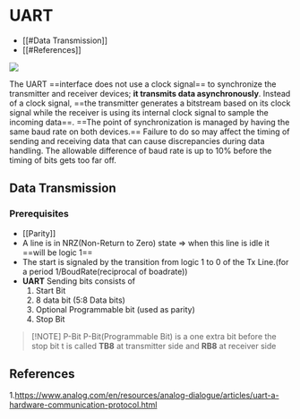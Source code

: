 # UART
 - [[#Data Transmission]]
 - [[#References]]


![](https://www.analog.com/en/_/media/images/analog-dialogue/en/volume-54/number-4/articles/uart-a-hardware-communication-protocol/335962-fig-01.svg?w=577&rev=a39d7f916b404552967cc0579b7c0639)

The UART ==interface does not use a clock signal== to synchronize the transmitter and receiver devices; **it transmits data asynchronously**. Instead of a clock signal, ==the transmitter generates a bitstream based on its clock signal while the receiver is using its internal clock signal to sample the incoming data==.
==The point of synchronization is managed by having the same baud rate on both devices.== Failure to do so may affect the timing of sending and receiving data that can cause discrepancies during data handling. The allowable difference of baud rate is up to 10% before the timing of bits gets too far off.

## Data Transmission
### Prerequisites
- [[Parity]]
- A line is in NRZ(Non-Return to Zero) state => when this line is idle it ==will be logic 1==
- The start is signaled by the transition from logic 1 to 0 of the Tx Line.(for a period 1/BoudRate(reciprocal of boadrate))
- **UART** Sending bits consists of
	1. Start Bit
	2. 8 data bit (5:8 Data bits)
	3. Optional Programmable bit (used as parity)
	4. Stop Bit


> [!NOTE] P-Bit
> P-Bit(Programmable Bit) is a one extra bit before the stop bit t is called **TB8** at transmitter side and **RB8** at receiver side






## References
1.https://www.analog.com/en/resources/analog-dialogue/articles/uart-a-hardware-communication-protocol.html

